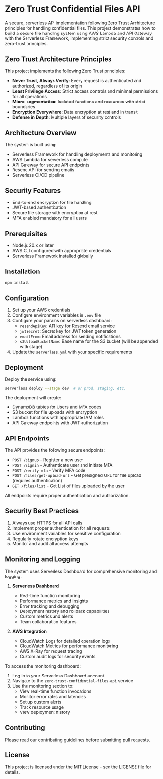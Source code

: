 # Zero Trust Confidential Files API

A secure, serverless API implementation following Zero Trust Architecture principles for handling confidential files. This project demonstrates how to build a secure file handling system using AWS Lambda and API Gateway with the Serverless Framework, implementing strict security controls and zero-trust principles.

## Zero Trust Architecture Principles

This project implements the following Zero Trust principles:

- **Never Trust, Always Verify**: Every request is authenticated and authorized, regardless of its origin
- **Least Privilege Access**: Strict access controls and minimal permissions for all operations
- **Micro-segmentation**: Isolated functions and resources with strict boundaries
- **Encryption Everywhere**: Data encryption at rest and in transit
- **Defense in Depth**: Multiple layers of security controls

## Architecture Overview

The system is built using:
- Serverless Framework for handling deployments and monitoring
- AWS Lambda for serverless compute
- API Gateway for secure API endpoints
- Resend API for sending emails 
- Serverless CI/CD pipeline

## Security Features

- End-to-end encryption for file handling
- JWT-based authentication
- Secure file storage with encryption at rest
- MFA enabled mandatory for all users

## Prerequisites

- Node.js 20.x or later
- AWS CLI configured with appropriate credentials
- Serverless Framework installed globally

## Installation

```bash
npm install
```

## Configuration

1. Set up your AWS credentials
2. Configure environment variables in `.env` file
3. Configure your params on serverless dashboard:
   - `resendApiKey`: API key for Resend email service
   - `jwtSecret`: Secret key for JWT token generation
   - `emailFrom`: Email address for sending notifications
   - `s3UploadBucketName`: Base name for the S3 bucket (will be appended with stage)
4. Update the `serverless.yml` with your specific requirements

## Deployment

Deploy the service using:

```bash
serverless deploy --stage dev  # or prod, staging, etc.
```

The deployment will create:
- DynamoDB tables for Users and MFA codes
- S3 bucket for file uploads with encryption
- Lambda functions with appropriate IAM roles
- API Gateway endpoints with JWT authorization

## API Endpoints

The API provides the following secure endpoints:

- `POST /signup` - Register a new user
- `POST /signin` - Authenticate user and initiate MFA
- `POST /verify-mfa` - Verify MFA code
- `POST /files/get-upload-url` - Get presigned URL for file upload (requires authentication)
- `GET /files/list` - Get List of files uploaded by the user

All endpoints require proper authentication and authorization.

## Security Best Practices

1. Always use HTTPS for all API calls
2. Implement proper authentication for all requests
3. Use environment variables for sensitive configuration
4. Regularly rotate encryption keys
5. Monitor and audit all access attempts

## Monitoring and Logging

The system uses Serverless Dashboard for comprehensive monitoring and logging:

1. **Serverless Dashboard**
   - Real-time function monitoring
   - Performance metrics and insights
   - Error tracking and debugging
   - Deployment history and rollback capabilities
   - Custom metrics and alerts
   - Team collaboration features

2. **AWS Integration**
   - CloudWatch Logs for detailed operation logs
   - CloudWatch Metrics for performance monitoring
   - AWS X-Ray for request tracing
   - Custom audit logs for security events

To access the monitoring dashboard:
1. Log in to your Serverless Dashboard account
2. Navigate to the `zero-trust-confidential-files-api` service
3. Use the monitoring section to:
   - View real-time function invocations
   - Monitor error rates and latencies
   - Set up custom alerts
   - Track resource usage
   - View deployment history

## Contributing

Please read our contributing guidelines before submitting pull requests.

## License

This project is licensed under the MIT License - see the LICENSE file for details.

